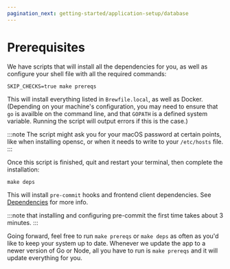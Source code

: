 ```yaml
---
pagination_next: getting-started/application-setup/database
---
```


# Prerequisites

We have scripts that will install all the dependencies for you, as well as configure your shell file with all the required commands:

```shell
SKIP_CHECKS=true make prereqs
```

This will install everything listed in `Brewfile.local`, as well as Docker. (Depending on your machine's configuration, you may need to ensure that `go` is availble on the command line, and that `GOPATH` is a defined system variable. Running the script will output errors if this is the case.)

:::note
The script might ask you for your macOS password at certain points, like when installing opensc, or when it needs to write to your `/etc/hosts` file.
:::

Once this script is finished, quit and restart your terminal, then complete the
installation:

```shell
make deps
```

This will install `pre-commit` hooks and frontend client dependencies. See [Dependencies](/docs/getting-started/application-setup/dependencies) for more info.

:::note
that installing and configuring pre-commit the first time takes about 3 minutes.
:::

Going forward, feel free to run `make prereqs` or `make deps` as often as you'd like to keep your system up to date. Whenever we update the app to a newer version of Go or Node, all you have to run is `make prereqs` and it will update everything for you.
